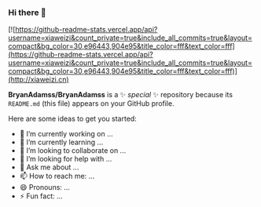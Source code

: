 ### Hi there 👋

[![https://github-readme-stats.vercel.app/api?username=xiaweizi&count_private=true&include_all_commits=true&layout=compact&bg_color=30,e96443,904e95&title_color=fff&text_color=fff](https://github-readme-stats.vercel.app/api?username=xiaweizi&count_private=true&include_all_commits=true&layout=compact&bg_color=30,e96443,904e95&title_color=fff&text_color=fff)](http://xiaweizi.cn)

**BryanAdamss/BryanAdamss** is a ✨ _special_ ✨ repository because its `README.md` (this file) appears on your GitHub profile.

Here are some ideas to get you started:

- 🔭 I’m currently working on ...
- 🌱 I’m currently learning ...
- 👯 I’m looking to collaborate on ...
- 🤔 I’m looking for help with ...
- 💬 Ask me about ...
- 📫 How to reach me: ...
- 😄 Pronouns: ...
- ⚡ Fun fact: ...

